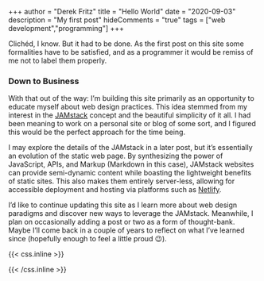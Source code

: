 +++
author = "Derek Fritz"
title = "Hello World"
date = "2020-09-03"
description = "My first post"
hideComments = "true"
tags = ["web development","programming"]
+++

Clichéd, I know. But it had to be done. As the first post on this site some formalities have to be satisfied, and as a programmer it would be remiss of me not to label them properly.

### Down to Business ###

With that out of the way: I’m building this site primarily as an opportunity to educate myself about web design practices. This idea stemmed from my interest in the [JAMstack](https://jamstack.wtf/) concept and the beautiful simplicity of it all. I had been meaning to work on a personal site or blog of some sort, and I figured this would be the perfect approach for the time being.

I may explore the details of the JAMstack in a later post, but it’s essentially an evolution of the static web page. By synthesizing the power of JavaScript, APIs, and Markup (Markdown in this case), JAMstack websites can provide semi-dynamic content while boasting the lightweight benefits of static sites. This also makes them entirely server-less, allowing for accessible deployment and hosting via platforms such as [Netlify](https://www.netlify.com/).

I’d like to continue updating this site as I learn more about web design paradigms and discover new ways to leverage the JAMstack. Meanwhile, I plan on occasionally adding a post or two as a form of thought-bank. Maybe I’ll come back in a couple of years to reflect on what I’ve learned since (hopefully enough to feel a little proud 😉).

{{< css.inline >}}
<style>
.canon { background: white; width: 100%; height: auto;}
</style>
{{< /css.inline >}}
